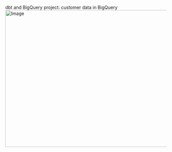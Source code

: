 dbt and BigQuery project: customer data in BigQuery
<img width="631" height="428" alt="Image" src="https://github.com/user-attachments/assets/645b74ac-f1f4-4d2f-a574-3bef398dfe6e" />

